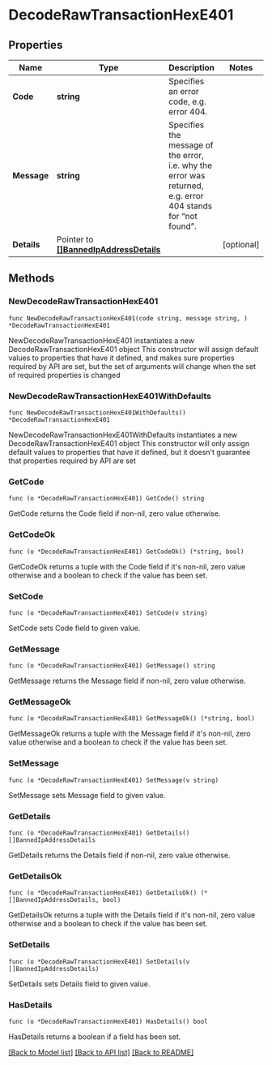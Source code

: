 # DecodeRawTransactionHexE401

## Properties

Name | Type | Description | Notes
------------ | ------------- | ------------- | -------------
**Code** | **string** | Specifies an error code, e.g. error 404. | 
**Message** | **string** | Specifies the message of the error, i.e. why the error was returned, e.g. error 404 stands for “not found”. | 
**Details** | Pointer to [**[]BannedIpAddressDetails**](BannedIpAddressDetails.md) |  | [optional] 

## Methods

### NewDecodeRawTransactionHexE401

`func NewDecodeRawTransactionHexE401(code string, message string, ) *DecodeRawTransactionHexE401`

NewDecodeRawTransactionHexE401 instantiates a new DecodeRawTransactionHexE401 object
This constructor will assign default values to properties that have it defined,
and makes sure properties required by API are set, but the set of arguments
will change when the set of required properties is changed

### NewDecodeRawTransactionHexE401WithDefaults

`func NewDecodeRawTransactionHexE401WithDefaults() *DecodeRawTransactionHexE401`

NewDecodeRawTransactionHexE401WithDefaults instantiates a new DecodeRawTransactionHexE401 object
This constructor will only assign default values to properties that have it defined,
but it doesn't guarantee that properties required by API are set

### GetCode

`func (o *DecodeRawTransactionHexE401) GetCode() string`

GetCode returns the Code field if non-nil, zero value otherwise.

### GetCodeOk

`func (o *DecodeRawTransactionHexE401) GetCodeOk() (*string, bool)`

GetCodeOk returns a tuple with the Code field if it's non-nil, zero value otherwise
and a boolean to check if the value has been set.

### SetCode

`func (o *DecodeRawTransactionHexE401) SetCode(v string)`

SetCode sets Code field to given value.


### GetMessage

`func (o *DecodeRawTransactionHexE401) GetMessage() string`

GetMessage returns the Message field if non-nil, zero value otherwise.

### GetMessageOk

`func (o *DecodeRawTransactionHexE401) GetMessageOk() (*string, bool)`

GetMessageOk returns a tuple with the Message field if it's non-nil, zero value otherwise
and a boolean to check if the value has been set.

### SetMessage

`func (o *DecodeRawTransactionHexE401) SetMessage(v string)`

SetMessage sets Message field to given value.


### GetDetails

`func (o *DecodeRawTransactionHexE401) GetDetails() []BannedIpAddressDetails`

GetDetails returns the Details field if non-nil, zero value otherwise.

### GetDetailsOk

`func (o *DecodeRawTransactionHexE401) GetDetailsOk() (*[]BannedIpAddressDetails, bool)`

GetDetailsOk returns a tuple with the Details field if it's non-nil, zero value otherwise
and a boolean to check if the value has been set.

### SetDetails

`func (o *DecodeRawTransactionHexE401) SetDetails(v []BannedIpAddressDetails)`

SetDetails sets Details field to given value.

### HasDetails

`func (o *DecodeRawTransactionHexE401) HasDetails() bool`

HasDetails returns a boolean if a field has been set.


[[Back to Model list]](../README.md#documentation-for-models) [[Back to API list]](../README.md#documentation-for-api-endpoints) [[Back to README]](../README.md)


